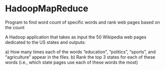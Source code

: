 # HadoopMapReduce
Program to find word count of specific words and rank web pages based on the count

A Hadoop application that takes as input the 50 Wikipedia web pages dedicated to the US states and outputs: 

a) How many times each of the words “education”, “politics”, “sports”, and “agriculture” appear in the files. 
b) Rank the top 3 states for each of these words (i.e., which state pages use each of these words the most)

